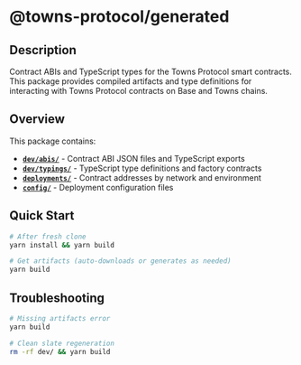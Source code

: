 # @towns-protocol/generated

## Description

Contract ABIs and TypeScript types for the Towns Protocol smart contracts. This package provides compiled artifacts and
type definitions for interacting with Towns Protocol contracts on Base and Towns chains.

## Overview

This package contains:

- **[`dev/abis/`](dev/abis/)** - Contract ABI JSON files and TypeScript exports
- **[`dev/typings/`](dev/typings/)** - TypeScript type definitions and factory contracts
- **[`deployments/`](deployments/)** - Contract addresses by network and environment
- **[`config/`](config/)** - Deployment configuration files

## Quick Start

```bash
# After fresh clone
yarn install && yarn build

# Get artifacts (auto-downloads or generates as needed)
yarn build
```

## Troubleshooting

```bash
# Missing artifacts error
yarn build

# Clean slate regeneration
rm -rf dev/ && yarn build
```
